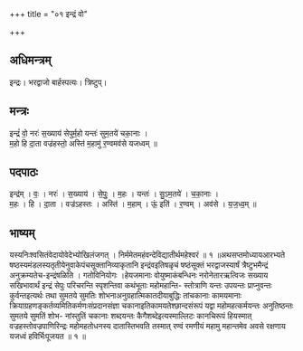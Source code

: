 +++
title = "०१ इन्द्रं वो"

+++
## अधिमन्त्रम्
इन्द्रः। भरद्वाजो बार्हस्पत्यः। त्रिष्टुप्।

## मन्त्रः
इन्द्रं॑ वो॒ नरः॑ स॒ख्याय॑ सेपुर्म॒हो यन्तः॑ सुम॒तये॑ चका॒नाः ।  
म॒हो हि दा॒ता वज्र॑हस्तो॒ अस्ति॑ म॒हामु॑ र॒ण्वमव॑से यजध्वम् ॥

## पदपाठः
इन्द्र॑म् । वः॒ । नरः॑ । स॒ख्याय॑ । से॒पुः॒ । म॒हः । यन्तः॑ । सु॒ऽम॒तये॑ । च॒का॒नाः ।  
म॒हः । हि । दा॒ता । वज्र॑ऽहस्तः । अस्ति॑ । म॒हाम् । ऊं॒ इति॑ । र॒ण्वम् । अव॑से । य॒ज॒ध्व॒म् ॥

## भाष्यम्
यस्यनिःश्वसितंवेदायोवेदेभ्योखिलंजगत् । निर्ममेतमहंवन्देविद्यातीर्थमहेश्वरं ॥ १ ॥अथसप्तमोध्यायआरभ्यते षष्ठस्यमंडलस्यतृतीयेनुवाकेपंचसूक्तानिव्याकृतानि इन्द्रंवइतिषळृचं षष्ठंसूक्तं भरद्वाजस्यार्षं त्रैष्टुभमैन्द्रं अनुक्रम्यतेच-इन्द्रंषळिति । गतोविनियोगः ।हेयजमानाः वोयुष्माकंबन्धिनः नरोनेतारऋत्विजः सख्याय सखिभावार्थं इन्द्रं सेपुः परिचरन्ति स्पृशन्तिवा कथंभूताः महोमहान्ति- स्तोत्राणि यन्तः उपयन्तः प्राप्नुवन्तः कुर्वन्तइत्यर्थः तथा सुमतये सुमतिः शोभनाअनुग्रहात्मिकातदीयाबुद्धिः तांचकानाः कामयमानाः क्रियाग्रहणङ्कर्तव्यमितिकर्मणःसंप्रदानसंज्ञा चकानाइतिकामयतेश्छान्दसंरूपं यद्वा महोमहत्कर्मयन्तः अनुतिष्ठन्तः सुमतये सुमतिं शोभ- नांस्तुतिं चकानाः शब्दयन्तः कैगैशब्देइत्यस्माल्लिटः कानचिरूपं हियस्मात् वज्रहस्तोवज्रपाणिरिन्द्रः महोमहतोधनस्य दातास्तिभवति तस्मात् रण्वं रमणीयं महामु महान्तमेव अवसे रक्षणाय यजध्वं हविर्भिःपूजयत ॥ १ ॥